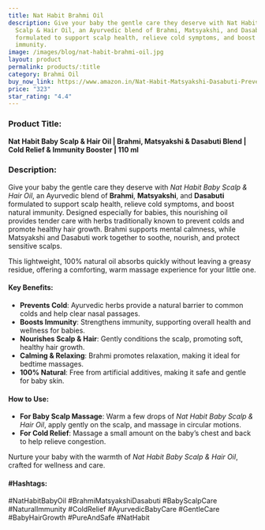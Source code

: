 ```yaml
---
title: Nat Habit Brahmi Oil
description: Give your baby the gentle care they deserve with Nat Habit Baby
  Scalp & Hair Oil, an Ayurvedic blend of Brahmi, Matsyakshi, and Dasabuti
  formulated to support scalp health, relieve cold symptoms, and boost natural
  immunity.
image: /images/blog/nat-habit-brahmi-oil.jpg
layout: product
permalink: products/:title
category: Brahmi Oil
buy_now_link: https://www.amazon.in/Nat-Habit-Matsyakshi-Dasabuti-Prevents/dp/B0B7NMVYQ8/ref=sr_1_19?crid=SCXIDYS0PV1F&tag=m0150-21
price: "323"
star_rating: "4.4"
---
```

### Product Title:
**Nat Habit Baby Scalp & Hair Oil | Brahmi, Matsyakshi & Dasabuti Blend | Cold Relief & Immunity Booster | 110 ml**

### Description:
Give your baby the gentle care they deserve with *Nat Habit Baby Scalp & Hair Oil*, an Ayurvedic blend of **Brahmi**, **Matsyakshi**, and **Dasabuti** formulated to support scalp health, relieve cold symptoms, and boost natural immunity. Designed especially for babies, this nourishing oil provides tender care with herbs traditionally known to prevent colds and promote healthy hair growth. Brahmi supports mental calmness, while Matsyakshi and Dasabuti work together to soothe, nourish, and protect sensitive scalps.

This lightweight, 100% natural oil absorbs quickly without leaving a greasy residue, offering a comforting, warm massage experience for your little one.

#### Key Benefits:
- **Prevents Cold**: Ayurvedic herbs provide a natural barrier to common colds and help clear nasal passages.
- **Boosts Immunity**: Strengthens immunity, supporting overall health and wellness for babies.
- **Nourishes Scalp & Hair**: Gently conditions the scalp, promoting soft, healthy hair growth.
- **Calming & Relaxing**: Brahmi promotes relaxation, making it ideal for bedtime massages.
- **100% Natural**: Free from artificial additives, making it safe and gentle for baby skin.

#### How to Use:
- **For Baby Scalp Massage**: Warm a few drops of *Nat Habit Baby Scalp & Hair Oil*, apply gently on the scalp, and massage in circular motions. 
- **For Cold Relief**: Massage a small amount on the baby’s chest and back to help relieve congestion.

Nurture your baby with the warmth of *Nat Habit Baby Scalp & Hair Oil*, crafted for wellness and care.

#### #Hashtags:
#NatHabitBabyOil #BrahmiMatsyakshiDasabuti #BabyScalpCare #NaturalImmunity #ColdRelief #AyurvedicBabyCare #GentleCare #BabyHairGrowth #PureAndSafe #NatHabit
